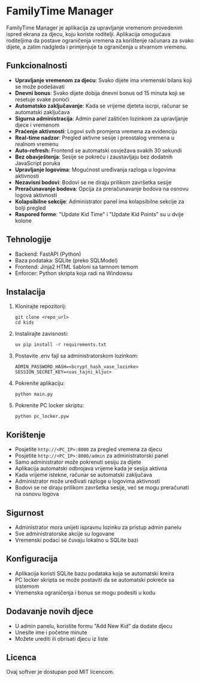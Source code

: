 # FamilyTime Manager

FamilyTime Manager je aplikacija za upravljanje vremenom provedenim ispred ekrana za djecu, koju koriste roditelji. Aplikacija omogućava roditeljima da postave ograničenja vremena za korištenje računara za svako dijete, a zatim nadgleda i primjenjuje ta ograničenja u stvarnom vremenu.

## Funkcionalnosti

- **Upravljanje vremenom za djecu**: Svako dijete ima vremenski bilans koji se može podešavati
- **Dnevni bonus**: Svako dijete dobija dnevni bonus od 15 minuta koji se resetuje svake ponoći
- **Automatsko zaključavanje**: Kada se vrijeme djeteta iscrpi, računar se automatski zaključava
- **Sigurna administracija**: Admin panel zaštićen lozinkom za upravljanje djece i vremenom
- **Praćenje aktivnosti**: Logovi svih promjena vremena za evidenciju
- **Real-time nadzor**: Pregled aktivne sesije i preostalog vremena u realnom vremenu
- **Auto-refresh**: Frontend se automatski osvježava svakih 30 sekundi
- **Bez obavještenja**: Sesije se pokreću i zaustavljaju bez dodatnih JavaScript poruka
- **Upravljanje logovima**: Mogućnost uređivanja razloga u logovima aktivnosti
- **Nezavisni bodovi**: Bodovi se ne diraju prilikom završetka sesije
- **Preračunavanje bodova**: Opcija za preračunavanje bodova na osnovu logova aktivnosti
- **Kolapsibilne sekcije**: Administrator panel ima kolapsibilne sekcije za bolji pregled
- **Raspored forme**: "Update Kid Time" i "Update Kid Points" su u dvije kolone

## Tehnologije

- Backend: FastAPI (Python)
- Baza podataka: SQLite (preko SQLModel)
- Frontend: Jinja2 HTML šabloni sa tamnom temom
- Enforcer: Python skripta koja radi na Windowsu

## Instalacija

1. Klonirajte repozitorij:
   ```
   git clone <repo_url>
   cd kids
   ```

2. Instalirajte zavisnosti:
   ```
   uv pip install -r requirements.txt
   ```

3. Postavite .env fajl sa administratorskom lozinkom:
   ```
   ADMIN_PASSWORD_HASH=<bcrypt_hash_vase_lozinke>
   SESSION_SECRET_KEY=<vas_tajni_kljuc>
   ```

4. Pokrenite aplikaciju:
   ```
   python main.py
   ```

5. Pokrenite PC locker skriptu:
   ```
   python pc_locker.pyw
   ```

## Korištenje

- Posjetite `http://<PC_IP>:8000` za pregled vremena za djecu
- Posjetite `http://<PC_IP>:8000/admin` za administratorski panel
- Samo administrator može pokrenuti sesiju za dijete
- Aplikacija automatski odbrojava vrijeme kada je sesija aktivna
- Kada vrijeme istekne, računar se automatski zaključava
- Administrator može uređivati razloge u logovima aktivnosti
- Bodovi se ne diraju prilikom završetka sesije, već se mogu preračunati na osnovu logova

## Sigurnost

- Administrator mora unijeti ispravnu lozinku za pristup admin panelu
- Sve administratorske akcije su logovane
- Vremenski podaci se čuvaju lokalno u SQLite bazi

## Konfiguracija

- Aplikacija koristi SQLite bazu podataka koja se automatski kreira
- PC locker skripta se može postaviti da se automatski pokreće sa sistemom
- Vremenska ograničenja i bonus se mogu podesiti u kodu

## Dodavanje novih djece

- U admin panelu, koristite formu "Add New Kid" da dodate djecu
- Unesite ime i početne minute
- Možete urediti ili obrisati djecu iz liste

## Licenca

Ovaj softver je dostupan pod MIT licencom.